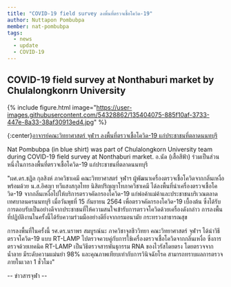 ```yaml
---
title: "COVID-19 field survey ลงพิ้นที่ตรวจเชื้อโควิด-19"
author: Nuttapon Pombubpa
member: nat-pombubpa
tags:
  - news
  - update
  - COVID-19
---
```


## COVID-19 field survey at Nonthaburi market by Chulalongkonrn University  

{%
  include figure.html
  image="https://user-images.githubusercontent.com/54328862/135404075-885f10af-3733-447e-8a33-38af30913ed4.jpg"
%}

{:center}[อาจารย์คณะวิทยาศาสตร์ จุฬาฯ ลงพื้นที่ตรวจเชื้อโควิด-19 แก่ประชาชนที่ตลาดนนทบุรี](https://www.chula.ac.th/news/50694/)

Nat Pombubpa (in blue shirt) was part of Chulalongkorn University team during COVID-19 field survey at Nonthaburi market. อ.นัด (เสื้อสีฟ้า) ร่วมเป็นส่วนหนึ่งในการลงพื้นที่ตรวจเชื้อโควิด-19 แก่ประชาชนที่ตลาดนนทบุรี

"ผศ.ดร.ชฎิล กุลสิงห์ ภาควิชาเคมี คณะวิทยาศาสตร์ จุฬาฯ ผู้พัฒนาเครื่องตรวจเชื้อโควิดจากกลิ่นเหงื่อ พร้อมด้วย น.ส.อิศญา ทวีแสงสกุลไทย นิสิตปริญญาโทภาควิชาเคมี ได้ลงพื้นที่นำเครื่องตรวจเชื้อโควิด-19 จากกลิ่นเหงื่อไปให้บริการตรวจคัดกรองโควิด-19 แก่พ่อค้าแม่ค้าและประชาชนบริเวณตลาดเทศบาลนครนนทบุรี เมื่อวันพุธที่ 15 กันยายน 2564 เพื่อตรวจคัดกรองโควิด-19 เบื้องต้น ซึ่งได้รับการตอบรับเป็นอย่างดีจากประชาชนที่ให้ความสนใจเข้ารับการตรวจโควิดด้วยเครื่องดังกล่าว การลงพื้นที่ปฏิบัติงานในครั้งนี้ได้รับความร่วมมืออย่างดียิ่งจากกรมอนามัย กระทรวงสาธารณสุข

การลงพื้นที่ในครั้งนี้ รศ.ดร.นราพร สมบูรณ์นะ ภาควิชาจุลชีววิทยา คณะวิทยาศาสตร์ จุฬาฯ ได้นำวิธีตรวจโควิด-19 แบบ RT-LAMP ไปตรวจควบคู่กับการใช้เครื่องตรวจเชื้อโควิดจากกลิ่นเหงื่อ ซึ่งการตรวจด้วยเทคนิค RT-LAMP เป็นวิธีตรวจสารพันธุกรรม RNA ของไวรัสโดยตรง โดยตรวจจากน้ำลาย มีระดับความแม่นยำ 98% และคุณภาพเทียบเท่ากับการวินิจฉัยโรค สามารถทราบผลการตรวจภายในเวลา 1 ชั่วโมง" 

-- ข่าวสารจุฬา --

